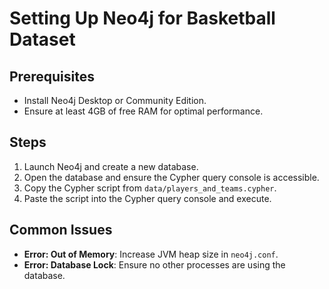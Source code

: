 # Setting Up Neo4j for Basketball Dataset

## Prerequisites
- Install Neo4j Desktop or Community Edition.
- Ensure at least 4GB of free RAM for optimal performance.

## Steps
1. Launch Neo4j and create a new database.
2. Open the database and ensure the Cypher query console is accessible.
3. Copy the Cypher script from `data/players_and_teams.cypher`.
4. Paste the script into the Cypher query console and execute.

## Common Issues
- **Error: Out of Memory**: Increase JVM heap size in `neo4j.conf`.
- **Error: Database Lock**: Ensure no other processes are using the database.
